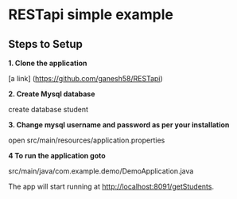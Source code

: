 # RESTapi  simple example

## Steps to Setup


**1. Clone the application**


[a link] (https://github.com/ganesh58/RESTapi)


**2. Create Mysql database**


create database student


**3. Change mysql username and password as per your installation**



open src/main/resources/application.properties



**4 To run the application goto**

src/main/java/com.example.demo/DemoApplication.java


The app will start running at <http://localhost:8091/getStudents>.

 
